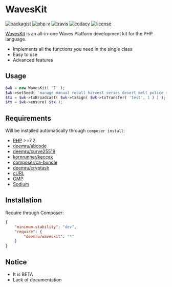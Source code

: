 # WavesKit

[![packagist](https://img.shields.io/packagist/v/deemru/waveskit.svg)](https://packagist.org/packages/deemru/waveskit) [![php-v](https://img.shields.io/packagist/php-v/deemru/waveskit.svg)](https://packagist.org/packages/deemru/waveskit)  [![travis](https://img.shields.io/travis/deemru/WavesKit.svg?label=travis)](https://travis-ci.org/deemru/WavesKit) [![codacy](https://img.shields.io/codacy/grade/5b22f904c9ba417cb278cb4efc58a7ce.svg?label=codacy)](https://app.codacy.com/project/deemru/WavesKit/dashboard) [![license](https://img.shields.io/packagist/l/deemru/WavesKit.svg)](https://packagist.org/packages/deemru/WavesKit)

[WavesKit](https://github.com/deemru/WavesKit) is an all-in-one Waves Platform development kit for the PHP language.

- Implements all the functions you need in the single class
- Easy to use
- Advanced features

## Usage

```php
$wk = new WavesKit( 'T' );
$wk->setSeed( 'manage manual recall harvest series desert melt police rose hollow moral pledge kitten position add' );
$tx = $wk->txBroadcast( $wk->txSign( $wk->txTransfer( 'test', 1 ) ) );
$tx = $wk->ensure( $tx );
```

## Requirements

Will be installed automatically through `composer install`:

- [PHP](http://php.net) >=7.2
- [deemru/abcode](https://packagist.org/packages/deemru/waveskit)
- [deemru/curve25519](https://packagist.org/packages/deemru/curve25519)
- [kornrunner/keccak](https://packagist.org/packages/kornrunner/keccak)
- [composer/ca-bundle](https://packagist.org/packages/composer/ca-bundle)
- [deemru/cryptash](https://packagist.org/packages/deemru/cryptash)
- [cURL](http://php.net/manual/en/book.curl.php)
- [GMP](http://php.net/manual/en/book.gmp.php)
- [Sodium](http://php.net/manual/en/book.sodium.php)

## Installation

Require through Composer:

```json
{
    "minimum-stability": "dev",
    "require": {
        "deemru/waveskit": "*"
    }
}
```

## Notice

- It is BETA
- Lack of documentation
